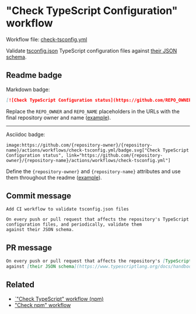 # "Check TypeScript Configuration" workflow

Workflow file: [check-tsconfig.yml](check-tsconfig.yml)

Validate [tsconfig.json](https://www.typescriptlang.org/docs/handbook/tsconfig-json.html) TypeScript configuration files against [their JSON schema](https://www.typescriptlang.org/docs/handbook/tsconfig-json.html#schema).

## Readme badge

Markdown badge:

```markdown
[![Check TypeScript Configuration status](https://github.com/REPO_OWNER/REPO_NAME/actions/workflows/check-tsconfig.yml/badge.svg)](https://github.com/REPO_OWNER/REPO_NAME/actions/workflows/check-tsconfig.yml)
```

Replace the `REPO_OWNER` and `REPO_NAME` placeholders in the URLs with the final repository owner and name ([example](https://raw.githubusercontent.com/arduino-libraries/ArduinoIoTCloud/master/README.md)).

---

Asciidoc badge:

```adoc
image:https://github.com/{repository-owner}/{repository-name}/actions/workflows/check-tsconfig.yml/badge.svg["Check TypeScript Configuration status", link="https://github.com/{repository-owner}/{repository-name}/actions/workflows/check-tsconfig.yml"]
```

Define the `{repository-owner}` and `{repository-name}` attributes and use them throughout the readme ([example](https://raw.githubusercontent.com/arduino-libraries/WiFiNINA/master/README.adoc)).

## Commit message

```
Add CI workflow to validate tsconfig.json files

On every push or pull request that affects the repository's TypeScript configuration files, and periodically, validate them
against their JSON schema.
```

## PR message

```markdown
On every push or pull request that affects the repository's [TypeScript configuration files](https://www.typescriptlang.org/docs/handbook/tsconfig-json.html), and periodically, validate them
against [their JSON schema](https://www.typescriptlang.org/docs/handbook/tsconfig-json.html#schema).
```

## Related

- [`"Check TypeScript" workflow (npm)](check-typescript-npm.md)
- ["Check npm" workflow](check-npm.md)

